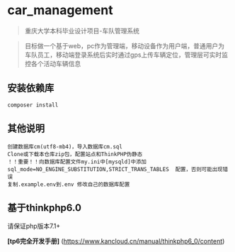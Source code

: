 car_management
===============

> 重庆大学本科毕业设计项目-车队管理系统

> 目标做一个基于web，pc作为管理端，移动设备作为用户端，普通用户为车队员工，移动端登录系统后实时通过gps上传车辆定位，管理层可实时监控各个活动车辆信息


## 安装依赖库

~~~
composer install
~~~

## 其他说明

~~~
创建数据库cm(utf8-mb4)，导入数据库cm.sql
Clone或下载本仓库zip包，配置站点和ThinkPHP伪静态
！！重要！！向数据库配置文件my.ini中[mysqld]中添加  sql_mode=NO_ENGINE_SUBSTITUTION,STRICT_TRANS_TABLES  配置，否则可能出现错误
复制.example.env到.env 修改自己的数据库配置
~~~

## 基于thinkphp6.0

请保证php版本7.1+

 **[tp6完全开发手册]** (https://www.kancloud.cn/manual/thinkphp6_0/content)
